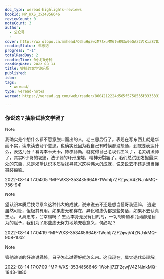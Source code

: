 ```yaml
---
doc_type: weread-highlights-reviews
bookId: MP_WXS_3534856646
reviewCount: 0
noteCount: 3
author:
  - 公众号
  - 
cover: http://wx.qlogo.cn/mmhead/Q3auHgzwzM72xuMM6twR93w0eGAz2VJKia87DxwQ3svcaTATc7AX1Ig/0
readingStatus: 未标记
progress: "-1"
totalReadDay: 2
readingTime: 0小时0分钟
readingDate: 2022-08-14
title: 铃铛的文学游乐场
published: 
isbn: 
tags:
  - weread/
type: weread-notes
weread: https://weread.qq.com/web/reader/8604212224d505f5758535f33353334383536363436454

---
```



### 你说这？抽象试验文学罢了

> [!NOTE] 
> 我确实是个想什么都不愿意脱口而出的人，老三思后行了。表现在写东西上就是华而不实，读来读去没个意思。也确实还因为我自己有时候都没想通，到底要表达什么，表达几分？看两本卡夫卡，博尔赫斯，就觉得自己老现代主义了，老灵魂法师了，其实K子哥的城堡，法子哥的环形废墟，精神分裂罢了。我们总试图发掘最深处的东西，总是渴望认识本质后找寻意义这种伟大的成就，说来说去不还是想当懂哥装逼嘛。
> 
> 2022-08-14 17:04:05 ^MP-WXS-3534856646-1WohIj7ZF2qwjV4ZNJnkMQ-756-941

> [!NOTE] 
> 望认识本质后找寻意义这种伟大的成就，说来说去不还是想当懂哥装逼嘛。
   逃避虽然可耻，但极其有用。如果虚无和存在，异化和虚伪都是些笑话，如果不去认真生活，认真思考，会幸福吗？
   生活本身是没有目的的，一切的价值和允诺都是自为的赋予，我们为了那些虚无努力地填充着意义，何必呢？
> 
> 2022-08-14 17:04:19 ^MP-WXS-3534856646-1WohIj7ZF2qwjV4ZNJnkMQ-908-1042

> [!NOTE] 
> 管他谁说的好谁说得赖，日子怎么过得好就怎么来。这我现在，属实退休级理解。
> 
> 2022-08-14 17:07:09 ^MP-WXS-3534856646-1WohIj7ZF2qwjV4ZNJnkMQ-1843-1880

